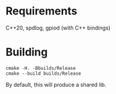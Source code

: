 # Requirements
C++20, spdlog, gpiod (with C++ bindings)

# Building

```
cmake -H. -Bbuilds/Release
cmake --build builds/Release
```

By default, this will produce a shared lib.

